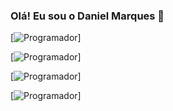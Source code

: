 ### Olá! Eu sou o Daniel Marques 👋


[![Programador](https://img.shields.io/badge/HTML-239120?style=for-the-badge&logo=html5&logoColor=white)]

[![Programador](https://img.shields.io/badge/JavaScript-F7DF1E?style=for-the-badge&logo=javascript&logoColor=black)]

[![Programador]([![Programador](https://img.shields.io/badge/JavaScript-F7DF1E?style=for-the-badge&logo=javascript&logoColor=black)])]

[![Programador](https://img.shields.io/badge/C%2B%2B-00599C?style=for-the-badge&logo=c%2B%2B&logoColor=white)]
